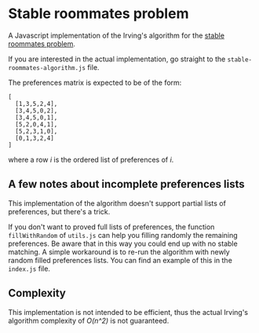 # Stable roommates problem

A Javascript implementation of the Irving's algorithm for the [stable roommates problem](https://en.wikipedia.org/wiki/Stable_roommates_problem).

If you are interested in the actual implementation, go straight to the `stable-roommates-algorithm.js` file.

The preferences matrix is expected to be of the form:

```
[
  [1,3,5,2,4],
  [3,4,5,0,2],
  [3,4,5,0,1],
  [5,2,0,4,1],
  [5,2,3,1,0],
  [0,1,3,2,4]
]
```

where a row *i* is the ordered list of preferences of *i*.

## A few notes about incomplete preferences lists

This implementation of the algorithm doesn't support partial lists of preferences, but there's a trick.

If you don't want to proved full lists of preferences, the function `fillWithRandom` of `utils.js` can help you filling randomly the remaining preferences. Be aware that in this way you could end up with no stable matching. A simple workaround is to re-run the algorithm with newly random filled preferences lists. You can find an example of this in the `index.js` file.

## Complexity

This implementation is not intended to be efficient, thus the actual Irving's algorithm complexity of *O(n^2)* is not guaranteed.
